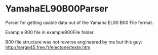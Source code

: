 # YamahaEL90B00Parser
Parser for getting usable data out of the Yamaha EL90 B00 File format.

Example B00 file in exampleB00File folder.

B00 file structure was not reverse engineered by me but this guy: http://serge45.free.fr/electone/texte.htm

